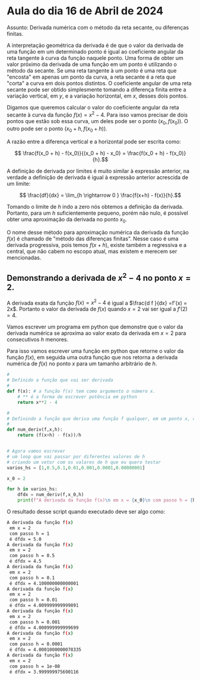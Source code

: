 # Aula do dia 16 de Abril de 2024 

Assunto: Derivada numérica com o método da reta secante, ou diferenças finitas. 


A interpretação geométrica da derivada é de que o valor da derivada de uma função em um determinado ponto é igual ao coeficiente angular da reta tangente à curva da função naquele ponto.
Uma forma de obter um valor próximo da derivada de uma função em um ponto é utilizando o método da secante. 
Se uma reta tangente à um ponto é uma reta que "encosta" em apenas um ponto da curva, a reta secante é a reta que "corta" a curva em dois pontos distintos. 
O coeficiente angular de uma reta secante pode ser obtido simplesmente tomando a diferença finita entre a variação vertical, em $y$, e a variação horizontal, em $x$, desses dois pontos.

Digamos que queremos calcular o valor do coeficiente angular da reta secante à curva da função $f(x) = x^2 - 4$. 
Para isso vamos precisar de dois pontos que estão sob essa curva, um deles pode ser o ponto $(x_0,f(x_0))$. O outro pode ser o ponto $(x_0 + h, f(x_0 + h))$. 

A razão entre a diferença vertical e a horizontal pode ser escrita como:

$$ \frac{f(x_0 + h) - f(x_0)}{(x_0 + h) - x_0} = \frac{f(x_0 + h) - f(x_0)}{h}.$$

A definição de derivada por limites é muito similar à expressão anterior, na verdade a definição de derivada é igual à expressão anterior acrescida de um limite:

$$ \frac{df}{dx} = \lim_{h \rightarrow 0 } \frac{f(x+h) - f(x)}{h}.$$

Tomando o limite de $h$ indo a zero nós obtemos a definição da derivada. 
Portanto, para um $h$ suficientemente pequeno, porém não nulo, é possível obter uma aproximação da derivada no ponto $x_0$. 


O nome desse método para aproximação numérica da derivada da função $f(x)$ é chamado de "método das diferenças finitas".
Nesse caso é uma derivada progressiva, pois temos $f(x+h)$, existe também a regressiva e a central, que não cabem no escopo atual, mas existem e merecem ser mencionadas. 



## Demonstrando a derivada de $x^2 -4$ no ponto $x = 2$. 

A derivada exata da função $f(x) = x^2 -4$ é igual a $\frac{d f }{dx} =f'(x) = 2x$. 
Portanto o valor da derivada de $f(x)$ quando $x = 2$ vai ser igual a $f'(2)=4$. 


Vamos escrever um programa em python que demonstre que o valor da derivada numérica se aproxima ao valor exato da derivada em $x=2$ para consecutivos $h$ menores. 

Para isso vamos escrever uma função em python que retorne o valor da função $f(x)$, em seguida uma outra função que nos retorna a derivada numérica de $f(x)$ no ponto $x$ para um tamanho arbitrário de $h$. 

```python 
# 
# Definido a função que vai ser derivada 
# 
def f(x): # a função f(x) tem como argumento o número x. 
    # ** é a forma de escrever potência em python
    return x**2 - 4  

# 
# Definindo a função que deriva uma função f qualquer, em um ponto x, com um passo h. 
# 
def num_deriv(f,x,h):
    return (f(x+h) - f(x))/h


# Agora vamos escrever 
# um loop que vai passar por diferentes valores de h 
# criando um vetor com os valores de h que eu quero testar 
varios_hs = [1,0.5,0.1,0.01,0.001,0.0001,0.00000001]

x_0 = 2

for h in varios_hs:
    dfdx = num_deriv(f,x_0,h)
    print(f"A derivada da função f(x)\n em x = {x_0}\n com passo h = {h}\n é dfdx = {dfdx}")
```

O resultado desse script quando executado deve ser algo como: 
```bash 
A derivada da função f(x)
 em x = 2
 com passo h = 1
 é dfdx = 5.0
A derivada da função f(x)
 em x = 2
 com passo h = 0.5
 é dfdx = 4.5
A derivada da função f(x)
 em x = 2
 com passo h = 0.1
 é dfdx = 4.100000000000001
A derivada da função f(x)
 em x = 2
 com passo h = 0.01
 é dfdx = 4.009999999999891
A derivada da função f(x)
 em x = 2
 com passo h = 0.001
 é dfdx = 4.000999999999699
A derivada da função f(x)
 em x = 2
 com passo h = 0.0001
 é dfdx = 4.0001000000078335
A derivada da função f(x)
 em x = 2
 com passo h = 1e-08
 é dfdx = 3.999999975690116
```

